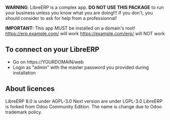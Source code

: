 **WARNING**: LibreERP is a complex app. **DO NOT USE THIS PACKAGE** to run your business unless you know what you are doing!!! If you don't, you should consider to ask for help from a professionnal!

**IMPORTANT:** This app MUST be installed on a domain's root!
https://erp.example.com/ will work
https://example.com/erp/ will NOT work

To connect on your LibreERP
-----------
- Go on https://YOURDOMAIN/web
- Login as "admin" with the master password you provided during installation

About licences
-----------
LibreERP 8.0 is under AGPL-3.0
Next version are under LGPL-3.0
LibreERP is forked from Odoo Community Edition. The name is change due to Odoo trademark policy.
